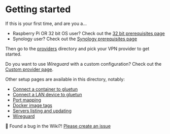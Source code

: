 # Getting started

If this is your first time, and are you a...

- Raspberry Pi OR 32 bit OS user? Check out the [32 bit prerequisites page](prerequisites/32bit.md)
- Synology user? Check out the [Synology prerequisites page](prerequisites/synology.md)

Then go to the [providers](providers) directory and pick your VPN provider to get started.

Do you want to use *Wireguard* with a custom configuration? Check out the [Custom provider page](providers/custom.md).

Other setup pages are available in this directory, notably:

- [Connect a container to gluetun](connect-a-container-to-gluetun.md)
- [Connect a LAN device to gluetun](connect-a-lan-device-to-gluetun.md)
- [Port mapping](port-mapping.md)
- [Docker image tags](docker-image-tags.md)
- [Servers listing and updating](servers.md)
- [Wireguard](wireguard.md)

🐛 Found a bug in the Wiki?! [Please create an issue](https://github.com/qdm12/gluetun-wiki/issues/new)
